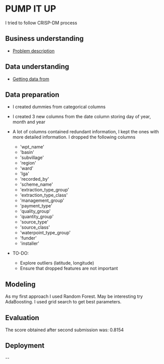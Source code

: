 # PUMP IT UP

I tried to follow CRISP-DM process

## Business understanding

- [Problem description](https://www.drivendata.org/competitions/7/page/25/)

## Data understanding

- [Getting data from](https://www.drivendata.org/competitions/7/data/)

## Data preparation

- I created dummies from categorical columns
- I created 3 new columns from the date column storing day of year, month and year
- A lot of columns contained redundant information, I kept the ones with more detailed information.
  I dropped the following columns
    * 'wpt_name'
    * 'basin'
    * 'subvillage'
    * 'region'
    * 'ward'
    * 'lga'
    * 'recorded_by'
    * 'scheme_name'
    * 'extraction_type_group'
    * 'extraction_type_class'
    * 'management_group'
    * 'payment_type'
    * 'quality_group'
    * 'quantity_group'
    * 'source_type'
    * 'source_class'
    * 'waterpoint_type_group'
    * 'funder'
    * 'installer'


- TO-DO:
    * Explore outliers (latitude, longitude)
    * Ensure that dropped features are not important

## Modeling
  As my first approach I used Random Forest. May be interesting try AdaBoosting.
  I used grid search to get best parameters.

## Evaluation

  The score obtained after second submission was: 0.8154

## Deployment

  --
